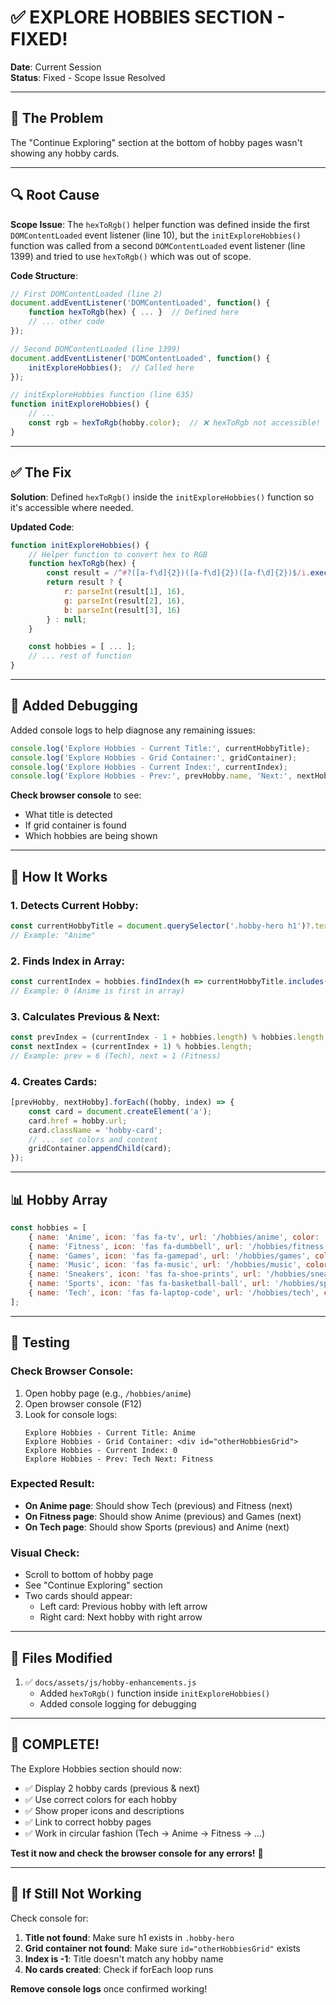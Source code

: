 # ✅ EXPLORE HOBBIES SECTION - FIXED!

**Date**: Current Session  
**Status**: Fixed - Scope Issue Resolved

---

## 🐛 **The Problem**

The "Continue Exploring" section at the bottom of hobby pages wasn't showing any hobby cards.

---

## 🔍 **Root Cause**

**Scope Issue**: The `hexToRgb()` helper function was defined inside the first `DOMContentLoaded` event listener (line 10), but the `initExploreHobbies()` function was called from a second `DOMContentLoaded` event listener (line 1399) and tried to use `hexToRgb()` which was out of scope.

**Code Structure**:
```javascript
// First DOMContentLoaded (line 2)
document.addEventListener('DOMContentLoaded', function() {
    function hexToRgb(hex) { ... }  // Defined here
    // ... other code
});

// Second DOMContentLoaded (line 1399)
document.addEventListener('DOMContentLoaded', function() {
    initExploreHobbies();  // Called here
});

// initExploreHobbies function (line 635)
function initExploreHobbies() {
    // ...
    const rgb = hexToRgb(hobby.color);  // ❌ hexToRgb not accessible!
}
```

---

## ✅ **The Fix**

**Solution**: Defined `hexToRgb()` inside the `initExploreHobbies()` function so it's accessible where needed.

**Updated Code**:
```javascript
function initExploreHobbies() {
    // Helper function to convert hex to RGB
    function hexToRgb(hex) {
        const result = /^#?([a-f\d]{2})([a-f\d]{2})([a-f\d]{2})$/i.exec(hex);
        return result ? {
            r: parseInt(result[1], 16),
            g: parseInt(result[2], 16),
            b: parseInt(result[3], 16)
        } : null;
    }

    const hobbies = [ ... ];
    // ... rest of function
}
```

---

## 🐛 **Added Debugging**

Added console logs to help diagnose any remaining issues:

```javascript
console.log('Explore Hobbies - Current Title:', currentHobbyTitle);
console.log('Explore Hobbies - Grid Container:', gridContainer);
console.log('Explore Hobbies - Current Index:', currentIndex);
console.log('Explore Hobbies - Prev:', prevHobby.name, 'Next:', nextHobby.name);
```

**Check browser console** to see:
- What title is detected
- If grid container is found
- Which hobbies are being shown

---

## 🎯 **How It Works**

### **1. Detects Current Hobby**:
```javascript
const currentHobbyTitle = document.querySelector('.hobby-hero h1')?.textContent.trim();
// Example: "Anime"
```

### **2. Finds Index in Array**:
```javascript
const currentIndex = hobbies.findIndex(h => currentHobbyTitle.includes(h.name));
// Example: 0 (Anime is first in array)
```

### **3. Calculates Previous & Next**:
```javascript
const prevIndex = (currentIndex - 1 + hobbies.length) % hobbies.length;
const nextIndex = (currentIndex + 1) % hobbies.length;
// Example: prev = 6 (Tech), next = 1 (Fitness)
```

### **4. Creates Cards**:
```javascript
[prevHobby, nextHobby].forEach((hobby, index) => {
    const card = document.createElement('a');
    card.href = hobby.url;
    card.className = 'hobby-card';
    // ... set colors and content
    gridContainer.appendChild(card);
});
```

---

## 📊 **Hobby Array**

```javascript
const hobbies = [
    { name: 'Anime', icon: 'fas fa-tv', url: '/hobbies/anime', color: '#FF6B9D' },
    { name: 'Fitness', icon: 'fas fa-dumbbell', url: '/hobbies/fitness', color: '#E8F5E9' },
    { name: 'Games', icon: 'fas fa-gamepad', url: '/hobbies/games', color: '#F0F0F0' },
    { name: 'Music', icon: 'fas fa-music', url: '/hobbies/music', color: '#E91E63' },
    { name: 'Sneakers', icon: 'fas fa-shoe-prints', url: '/hobbies/sneakers', color: '#FFE5B4' },
    { name: 'Sports', icon: 'fas fa-basketball-ball', url: '/hobbies/sports', color: '#4ECDC4' },
    { name: 'Tech', icon: 'fas fa-laptop-code', url: '/hobbies/tech', color: '#E3F2FD' }
];
```

---

## 🧪 **Testing**

### **Check Browser Console**:
1. Open hobby page (e.g., `/hobbies/anime`)
2. Open browser console (F12)
3. Look for console logs:
   ```
   Explore Hobbies - Current Title: Anime
   Explore Hobbies - Grid Container: <div id="otherHobbiesGrid">
   Explore Hobbies - Current Index: 0
   Explore Hobbies - Prev: Tech Next: Fitness
   ```

### **Expected Result**:
- **On Anime page**: Should show Tech (previous) and Fitness (next)
- **On Fitness page**: Should show Anime (previous) and Games (next)
- **On Tech page**: Should show Sports (previous) and Anime (next)

### **Visual Check**:
- Scroll to bottom of hobby page
- See "Continue Exploring" section
- Two cards should appear:
  - Left card: Previous hobby with left arrow
  - Right card: Next hobby with right arrow

---

## 📁 **Files Modified**

1. ✅ `docs/assets/js/hobby-enhancements.js`
   - Added `hexToRgb()` function inside `initExploreHobbies()`
   - Added console logging for debugging

---

## 🎉 **COMPLETE!**

The Explore Hobbies section should now:
- ✅ Display 2 hobby cards (previous & next)
- ✅ Use correct colors for each hobby
- ✅ Show proper icons and descriptions
- ✅ Link to correct hobby pages
- ✅ Work in circular fashion (Tech → Anime → Fitness → ...)

**Test it now and check the browser console for any errors!** 🚀

---

## 🔧 **If Still Not Working**

Check console for:
1. **Title not found**: Make sure h1 exists in `.hobby-hero`
2. **Grid container not found**: Make sure `id="otherHobbiesGrid"` exists
3. **Index is -1**: Title doesn't match any hobby name
4. **No cards created**: Check if forEach loop runs

**Remove console logs** once confirmed working!

